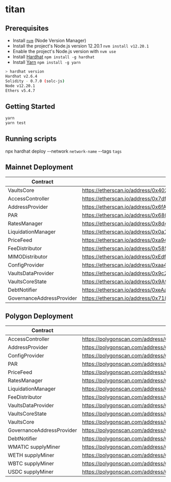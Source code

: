 # titan

## Prerequisites

- Install [`nvm`](https://github.com/nvm-sh/nvm#installing-and-updating) (Node Version Manager)
- Install the project's Node.js version 12.20.1 `nvm install v12.20.1`
- Enable the project's Node.js version with `nvm use`
- Install [Hardhat](https://hardhat.org/getting-started/) `npm install -g hardhat`
- Install [Yarn](https://yarnpkg.com/getting-started/install) `npm install -g yarn`

```bash
> hardhat version
Hardhat v2.6.4
Solidity - 0.7.0 (solc-js)
Node v12.20.1
Ethers v5.4.7
```

## Getting Started

```bash
yarn
yarn test
```

## Running scripts

npx hardhat deploy --network `network-name` --tags `tags`

## Mainnet Deployment

| Contract                  | Etherscan                                                                         |
| ------------------------- | --------------------------------------------------------------------------------- |
| VaultsCore                | https://etherscan.io/address/0x4026bdcd023331d52533e3374983ded99ccbb6d4#contracts |
| AccessController          | https://etherscan.io/address/0x7df19c25971057a54405e041fd479f677038aa75#contracts |
| AddressProvider           | https://etherscan.io/address/0x6fAE125De41C03fa7d917CCfa17Ba54eF4FEb014#contracts |
| PAR                       | https://etherscan.io/address/0x68037790a0229e9ce6eaa8a99ea92964106c4703#contracts |
| RatesManager              | https://etherscan.io/address/0x8d4B22346c4c2F8aA023Af201219dD5AE93E9EcE#contracts |
| LiquidationManager        | https://etherscan.io/address/0x0a1237330268ceb2e1a8565b751c5a84d70df456#contracts |
| PriceFeed                 | https://etherscan.io/address/0xa94140087d835526d5eaedaea8573a02315d5380#contracts |
| FeeDistributor            | https://etherscan.io/address/0x585c9ad00d5dd65f3fee6aa64ffa17aec38c718a#contracts |
| MIMODistributor           | https://etherscan.io/address/0xEdfAa67889DD8D0A5A9241801B53cca3206c5030#contracts |
| ConfigProvider            | https://etherscan.io/address/0xaa4cb7dbb37dba644e0c180291574ef4e6abb187#contracts |
| VaultsDataProvider        | https://etherscan.io/address/0x9c29d8d359255e524702c7a9c95c6e6ae38274dc#contracts |
| VaultsCoreState           | https://etherscan.io/address/0x9A99a3911357F3f1934dc423956713E087eF6F25#contracts |
| DebtNotifier              | https://etherscan.io/address/0xeAaD8e52a15A78a5C8be17D3c2ac538aE04F5fEe#contracts |
| GovernanceAddressProvider | https://etherscan.io/address/0x718b7584d410f364fc16724027c07c617b87f2fc#contracts |

## Polygon Deployment

| Contract                  | Polygonscan                                                                          |
| ------------------------- | ------------------------------------------------------------------------------------ |
| AccessController          | https://polygonscan.com/address/0xe95dc4d81a4707884e7db4a53954763b36cb45ae#contracts |
| AddressProvider           | https://polygonscan.com/address/0xa802ee4bd9f449295adb6d73f65118352420758a#contracts |
| ConfigProvider            | https://polygonscan.com/address/0xcae2cae9a4384b196c0f1bae59724e0eb9a347e0#contracts |
| PAR                       | https://polygonscan.com/address/0xe2aa7db6da1dae97c5f5c6914d285fbfcc32a128#contracts |
| PriceFeed                 | https://polygonscan.com/address/0x1f4d9879327e2ecc488ccc49566286c844af6f2c#contracts |
| RatesManager              | https://polygonscan.com/address/0x74419ec5ed2f745bece0d4e4118db2f33eb88367#contracts |
| LiquidationManager        | https://polygonscan.com/address/0x57896e135f845301c706f643506629493b6660ab#contracts |
| FeeDistributor            | https://polygonscan.com/address/0x313d1d48430721370ecc57262a7664e375a347fb#contracts |
| VaultsDataProvider        | https://polygonscan.com/address/0xde1996189ee1857d79f1f2bebe2a4a2b200bcb44#contracts |
| VaultsCoreState           | https://polygonscan.com/address/0x2d49e60555d0372be23e2b24aeb3e5ea55dcb417#contracts |
| VaultsCore                | https://polygonscan.com/address/0x03175c19cb1d30fa6060331a9ec181e04cac6ab0#contracts |
| GovernanceAddressProvider | https://polygonscan.com/address/0x2489DF1F40BcA6DBa1554AafeCc237BBc6d0453c#contracts |
| DebtNotifier              | https://polygonscan.com/address/0xc7d868954009df558ac5fd54032f2b6fb6ef926c#contracts |
| WMATIC supplyMiner        | https://polygonscan.com/address/0x8B264d48C0887Bc2946eA8995c3afCDBB576f799#contracts |
| WETH supplyMiner          | https://polygonscan.com/address/0x0F307e021a7E7D03b6D753B972D349F48D0B7e2B#contracts |
| WBTC supplyMiner          | https://polygonscan.com/address/0xEac544c12e8EDe461190Bb573e5d56f9198811aC#contracts |
| USDC supplyMiner          | https://polygonscan.com/address/0xdccD52EB99a7395398E4603d21f4932782f5D9EA#contracts |
